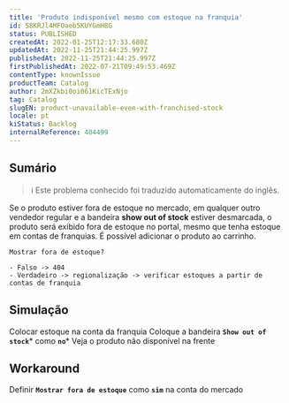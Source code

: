 ```yaml
---
title: 'Produto indisponível mesmo com estoque na franquia'
id: 58KRJl4MFOaeb5KUYGmH8G
status: PUBLISHED
createdAt: 2022-01-25T12:17:33.680Z
updatedAt: 2022-11-25T21:44:25.997Z
publishedAt: 2022-11-25T21:44:25.997Z
firstPublishedAt: 2022-07-21T09:49:53.469Z
contentType: knownIssue
productTeam: Catalog
author: 2mXZkbi0oi061KicTExNjo
tag: Catalog
slugEN: product-unavailable-even-with-franchised-stock
locale: pt
kiStatus: Backlog
internalReference: 404499
---
```


## Sumário

>ℹ️ Este problema conhecido foi traduzido automaticamente do inglês.


Se o produto estiver fora de estoque no mercado, em qualquer outro vendedor regular e a bandeira **show out of stock** estiver desmarcada, o produto será exibido fora de estoque no portal, mesmo que tenha estoque em contas de franquias. É possível adicionar o produto ao carrinho.

    Mostrar fora de estoque?

    - Falso -> 404
    - Verdadeiro -> regionalização -> verificar estoques a partir de contas de franquia


## Simulação


Colocar estoque na conta da franquia
Coloque a bandeira **`Show out of stock`*** como **`no`***
Veja o produto não disponível na frente



## Workaround


Definir **`Mostrar fora de estoque`** como **`sim`** na conta do mercado

